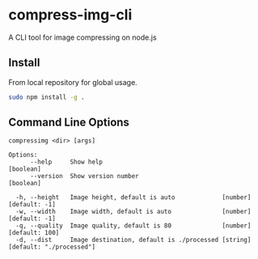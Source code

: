 # compress-img-cli

A CLI tool for image compressing on node.js

## Install

From local repository for global usage.

```sh
sudo npm install -g .
```

## Command Line Options

```
compressimg <dir> [args]

Options:
      --help     Show help                                             [boolean]
      --version  Show version number                                   [boolean]
      
  -h, --height   Image height, default is auto             [number] [default: -1]
  -w, --width    Image width, default is auto              [number] [default: -1]
  -q, --quality  Image quality, default is 80              [number] [default: 100]
  -d, --dist     Image destination, default is ./processed [string] [default: "./processed"]
```
